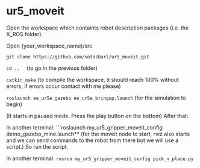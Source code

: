 # ur5_moveit
Open the workspace which containts robot description packages (i.e. the X_ROS folder).

Open {your_workspace_name)/src

```git clone https://github.com/sotosbarl/ur5_moveit.git```

```cd ..  ``` (to go in the previous folder)

```catkin_make``` (to compile the workspace, it should reach 100% without errors, if errors occur contact with me please)

```roslaunch ee_ur5e_gazebo ee_ur5e_bringup.launch``` (for the simulation to begin)

(It starts in paused mode. Press the play button on the bottom) After that:

In another terminal: ```roslaunch my_ur5_gripper_moveit_config demo_gazebo_mine.launch** (for the moveit node to start, rviz also starts and we can send commands to the robot from there but we will use a script.) So run the script.

In another terminal: ```rosrun my_ur5_gripper_moveit_config pick_n_place.py```


